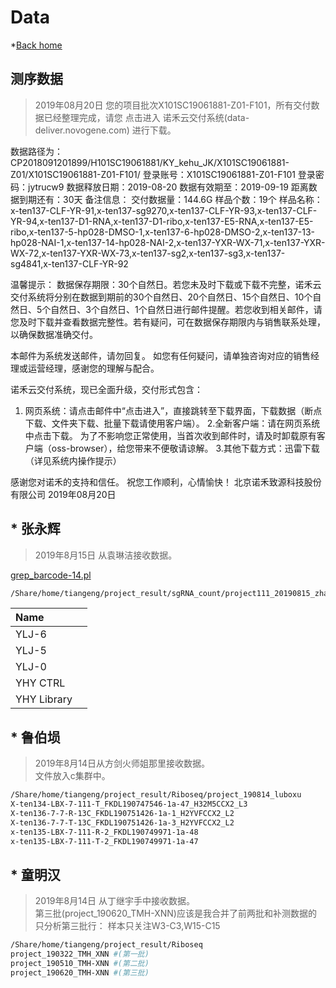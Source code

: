 # Data
*[Back home](../READMD.md)

## 测序数据
> 2019年08月20日
您的项目批次X101SC19061881-Z01-F101，所有交付数据已经整理完成，请您 点击进入 诺禾云交付系统(data-deliver.novogene.com) 进行下载。 

数据路径为：CP2018091201899/H101SC19061881/KY_kehu_JK/X101SC19061881-Z01/X101SC19061881-Z01-F101/ 
登录账号：X101SC19061881-Z01-F101 
登录密码：jytrucw9 
数据释放日期：2019-08-20 
数据有效期至：2019-09-19 
距离数据到期还有：30天 
备注信息：
交付数据量：144.6G
样品个数：19个
样品名称：x-ten137-CLF-YR-91,x-ten137-sg9270,x-ten137-CLF-YR-93,x-ten137-CLF-YR-94,x-ten137-D1-RNA,x-ten137-D1-ribo,x-ten137-E5-RNA,x-ten137-E5-ribo,x-ten137-5-hp028-DMSO-1,x-ten137-6-hp028-DMSO-2,x-ten137-13-hp028-NAI-1,x-ten137-14-hp028-NAI-2,x-ten137-YXR-WX-71,x-ten137-YXR-WX-72,x-ten137-YXR-WX-73,x-ten137-sg2,x-ten137-sg3,x-ten137-sg4841,x-ten137-CLF-YR-92 

温馨提示：
数据保存期限：30个自然日。若您未及时下载或下载不完整，诺禾云交付系统将分别在数据到期前的30个自然日、20个自然日、15个自然日、10个自然日、5个自然日、3个自然日、1个自然日进行邮件提醒。若您收到相关邮件，请您及时下载并查看数据完整性。若有疑问，可在数据保存期限内与销售联系处理，以确保数据准确交付。

本邮件为系统发送邮件，请勿回复。
如您有任何疑问，请单独咨询对应的销售经理或运营经理，感谢您的理解与配合。

诺禾云交付系统，现已全面升级，交付形式包含：
1. 网页系统：请点击邮件中“点击进入”，直接跳转至下载界面，下载数据（断点下载、文件夹下载、批量下载请使用客户端）。
2.全新客户端：请在网页系统中点击下载。 
为了不影响您正常使用，当首次收到邮件时，请及时卸载原有客户端（oss-browser），给您带来不便敬请谅解。 
3.其他下载方式：迅雷下载（详见系统内操作提示）


感谢您对诺禾的支持和信任。
祝您工作顺利，心情愉快！
北京诺禾致源科技股份有限公司
2019年08月20日


## * 张永辉
> 2019年8月15日 从袁琳洁接收数据。

[grep_barcode-14.pl](grep_barcode-14.pl)

```sh
/Share/home/tiangeng/project_result/sgRNA_count/project111_20190815_zhangyonghui_ylj
```

|Name |  |
|:- | :-|
|YLJ-6| |
|YLJ-5| |
|YLJ-0| |
|YHY CTRL| |
|YHY Library| |


## * 鲁伯埙
> 2019年8月14日从方剑火师姐那里接收数据。  
> 文件放入c集群中。 

```sh
/Share/home/tiangeng/project_result/Riboseq/project_190814_luboxu
X-ten134-LBX-7-111-T_FKDL190747546-1a-47_H32M5CCX2_L3
X-ten136-7-7-R-13C_FKDL190751426-1a-1_H2YVFCCX2_L2
X-ten136-7-7-T-13C_FKDL190751426-1a-3_H2YVFCCX2_L2
x-ten135-LBX-7-111-R-2_FKDL190749971-1a-48
x-ten135-LBX-7-111-T-2_FKDL190749971-1a-47
```

## * 童明汉

> 2019年8月14日 从丁继宇手中接收数据。  
> 第三批(project_190620_TMH-XNN)应该是我合并了前两批和补测数据的   
> 只分析第三批行： 样本只关注W3-C3,W15-C15    

```sh
/Share/home/tiangeng/project_result/Riboseq
project_190322_TMH_XNN #(第一批)
project_190510_TMH-XNN #(第二批)
project_190620_TMH-XNN #(第三批)
```















